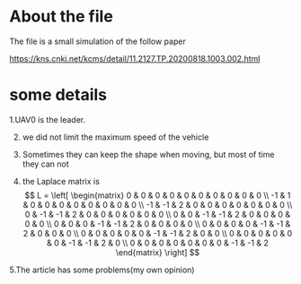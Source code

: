 # About the file

The file is a small simulation of the follow paper

https://kns.cnki.net/kcms/detail/11.2127.TP.20200818.1003.002.html

# some details

1.UAV0 is the leader.

2. we did not limit the maximum speed of the vehicle

3. Sometimes they can keep the shape when moving, but most of time they can not

4. the Laplace matrix is
   $$
   L = \left[ \begin{matrix} 
      0 & 0 & 0 & 0 & 0 & 0 & 0 & 0 & 0 & 0 
   \\ -1 & 1 & 0 & 0 & 0 & 0 & 0 & 0 & 0 & 0 
   \\ -1 & -1 & 2 & 0 & 0 & 0 & 0 & 0 & 0 & 0 
   \\ 0 & -1 & -1 & 2 & 0 & 0 & 0 & 0 & 0 & 0 
   \\ 0 & 0 & -1 & -1 & 2 & 0 & 0 & 0 & 0 & 0 
   \\ 0 & 0 & 0 & -1 & -1 & 2 & 0 & 0 & 0 & 0 
   \\ 0 & 0 & 0 & 0 & -1 & -1 & 2 & 0 & 0 & 0 
   \\ 0 & 0 & 0 & 0 & 0 & -1 & -1 & 2 & 0 & 0 
   \\ 0 & 0 & 0 & 0 & 0 & 0 & -1 & -1 & 2 & 0 
   \\ 0 & 0 & 0 & 0 & 0 & 0 & 0 & -1 & -1 & 2 
   \end{matrix} \right] 
   $$
   

5.The article has some problems(my own opinion) 
